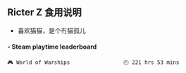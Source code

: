 ## Ricter Z 食用说明
- 喜欢猫猫，是个冇猫孤儿

<!-- steam-box start -->
#### - Steam playtime leaderboard
```text
🎮 World of Warships                 🕘 221 hrs 53 mins
```
<!-- Powered by https://github.com/YouEclipse/steam-box . -->
<!-- steam-box end -->
